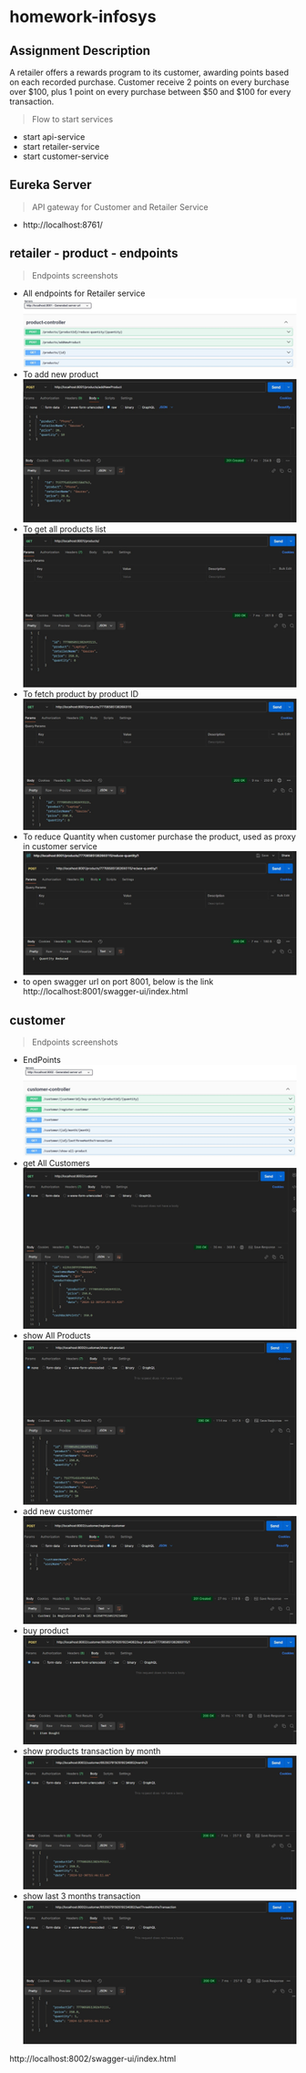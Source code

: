 # homework-infosys

## Assignment Description
A retailer offers a rewards program to its customer, awarding points based on each recorded purchase. Customer receive 2 points on every burchase over $100, plus 1 point on every purchase between $50 and $100 for every transaction.

> Flow to start services
- start api-service
- start retailer-service
- start customer-service

## Eureka Server
> API gateway for Customer and Retailer Service
- http://localhost:8761/

## retailer - product - endpoints
> Endpoints screenshots
- All endpoints for Retailer service
![screenshot](images/productServices.jpg) 
- To add new product
![screenshot](images/addNewProduct.jpg)
- To get all products list
![screenshot](images/getAllProducts.jpg)
- To fetch product by product ID
![screenshot](images/getProductById.jpg)
- To reduce Quantity when customer purchase the product, used as proxy in customer service
![screenshot](images/reduceQuantity.jpg)
- to open swagger url on port 8001, below is the link
http://localhost:8001/swagger-ui/index.html

## customer
> Endpoints screenshots
- EndPoints
![screenshot](images/customerService.jpg)
- get All Customers
![screenshot](images/findAllCustomer.jpg)
- show All Products
![screenshot](images/showAllProducts.jpg)
- add new customer
![screenshot](images/resisterCustomer.jpg)
- buy product
![screenshot](images/buyProduct.jpg)
- show products transaction by month
![screenshot](images/showProductByMonth.jpg)
- show last 3 months transaction
![screenshot](images/last3MonthsTransaction.jpg)

http://localhost:8002/swagger-ui/index.html
